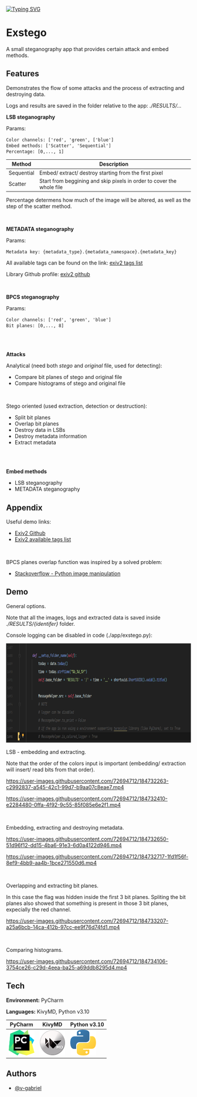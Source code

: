 
[![Typing SVG](https://readme-typing-svg.herokuapp.com?font=Source+Code+Pro&duration=7000&pause=1000&color=478BC2&vCenter=true&width=435&lines=%5B01101000+01101001%5D)](https://git.io/typing-svg)

# Exstego

A small steganography app that provides certain attack and embed methods.



## Features

Demonstrates the flow of some attacks and the process of extracting and destroying data.

Logs and results are saved in the folder relative to the app: *./RESULTS/...*


**LSB steganography**

Params:


    Color channels: ['red', 'green', ['blue']
    Embed methods: ['Scatter', 'Sequential']
    Percentage: [0,..., 1]

    

| Method | Description |
| ------ | ------ |
| Sequential | Embed/ extract/ destroy starting from the first pixel |
| Scatter | Start from beggining and skip pixels in order to cover the whole file|

Percentage determens how much of the image will be altered, as well as the step of the scatter method.

<br>

**METADATA steganography**

Params:

    Metadata key: {metadata_type}.{metadata_namespace}.{metadata_key}

All available tags can be found on the link: [exiv2 tags list](https://exiv2.org/index.html)

Library Github profile: [exiv2 github](https://github.com/Exiv2/exiv2)

<br>

**BPCS steganography**

Params:

    Color channels: ['red', 'green', 'blue']
    Bit planes: [0,..., 8]

<br>
<br>

**Attacks**

Analytical (need both *stego* and *original* file, used for detecting):

- Compare bit planes of stego and original file
- Compare histograms of stego and original file

<br>

Stego oriented (used extraction, detection or destruction):

- Split bit planes
- Overlap bit planes
- Destroy data in LSBs
- Destroy metadata information
- Extract metadata

<br>
<br>

**Embed methods**
- LSB steganography
- METADATA steganography


## Appendix

Useful demo links:
  - [Exiv2 Github](https://github.com/Exiv2/exiv2)
  - [Exiv2 available tags list](https://exiv2.org/index.html)

<br>

BPCS planes overlap function was inspired by a solved problem:
- [Stackoverflow - Python image manipulation](https://stackoverflow.com/questions/58194992/python-image-manipulation-using-pillsb)

## Demo

General options. 

Note that all the images, logs and extracted data is saved inside *./RESULTS/{identifer}* folder.

Console logging can be disabled in code (./app/exstego.py):

<img src="./readme_resources/disable_logging.png" height=270 width=auto>

<br>

LSB - embedding and extracting. 

Note that the order of the colors input is important (embedding/ extraction will insert/ read bits from that order).

https://user-images.githubusercontent.com/72694712/184732263-c2992837-a545-42c1-99d7-b9aa07c8eae7.mp4

https://user-images.githubusercontent.com/72694712/184732410-e2284480-0ffa-4f92-9c55-85f085e6e2f1.mp4

<br>

Embedding, extracting and destroying metadata.

https://user-images.githubusercontent.com/72694712/184732650-51d96f12-dd15-4ba6-91e3-6d0a4122d946.mp4

https://user-images.githubusercontent.com/72694712/184732717-1fd1f56f-8ef9-4bb9-aa4b-1bce271550d6.mp4

<br>

Overlapping and extracting bit planes. 

In this case the flag was hidden inside the first 3 bit planes. Spliting the bit planes also showed that something is present in those 3 bit planes, expecially the red channel.

https://user-images.githubusercontent.com/72694712/184733207-a25a6bcb-14ca-412b-97cc-ee9f76d74fd1.mp4

<br>

Comparing histograms.

https://user-images.githubusercontent.com/72694712/184734106-3754ce26-c29d-4eea-ba25-a69ddb8295d4.mp4



## Tech

**Environment:** PyCharm

**Languages:** KivyMD, Python v3.10

| PyCharm | KivyMD | Python v3.10 |
| ------ | ------ | ------ |
| <img src="./readme_resources/tech-logos/logo-pycharm.png" width=auto height=70> | <img src="./readme_resources/tech-logos/logo-kivymd.png" width=auto height=70> |  <img src="./readme_resources/tech-logos/logo-python.png" width=auto height=70> |


## Authors

- [@v-gabriel](https://github.com/v-gabriel)


